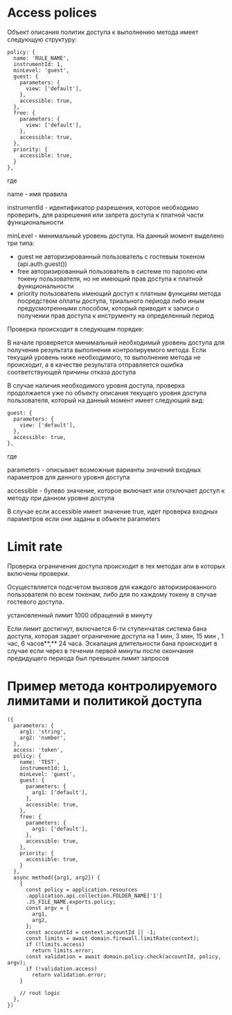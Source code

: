 # Access polices

Объект описания политик доступа к выполнению метода имеет следующую структуру:

```
policy: {
  name: 'RULE_NAME',
  instrumentId: 1,
  minLevel: 'guest',
  guest: {
    parameters: {
      view: ['default'],
    },
    accessible: true,
  },
  free: {
    parameters: {
      view: ['default'],
    },
    accessible: true,
  },
  priority: {
    accessible: true,
  }
},
```

где

name - имя правила

instrumentId - идентификатор разрешения, которое необходимо проверить, для разрешения или запрета доступа к платной части функциональности

minLevel - минимальный уровень доступа. На данный момент выделено три типа:

*   guest не авторизированный пользователь с гостевым токеном (api.auth.guest())
*   free авторизированный пользователь в системе по паролю или токену пользователя, но не имеющий прав доступа к платной функциональности
*   priority пользователь имеющий доступ к платным функциям метода посредством оплаты доступа, триального периода либо иным предусмотренными способом, который приводит к записи о получении прав доступа к инструменту на определенный период

Проверка происходит в следующем порядке:

В начале проверяется минимальный необходимый уровень доступа для получения результата выполнения контролируемого метода. Если текущий уровень ниже необходимого, то выполнение метода не происходит, а в качестве результата отправляется ошибка соответствующей причины отказа доступа

В случае наличия необходимого уровня доступа, проверка продолжается уже по объекту описания текущего уровня доступа пользователя, который на данный момент имеет следующий вид:

```
guest: {
  parameters: {
    view: ['default'],
  },
  accessible: true,
},
```

где

parameters - описывает возможные варианты значений входных параметров для данного уровня доступа

accessible - булево значение, которое включает или отключает доступ к методу при данном уровне доступа

В случае если accessible имеет значение true, идет проверка входных параметров если они заданы в объекте parameters

# Limit rate

Проверка ограничения доступа происходит в тех методах апи в которых включены проверки.

Осуществляется подсчетом вызовов для каждого авторизированного пользователя по всем токенам, либо для по каждому токену в случае гостевого доступа.

установленный лимит 1000 обращений в минуту

Если лимит достигнут, включается 6-ти ступенчатая система бана доступа, которая задает ограничение доступа на 1 мин, 3 мин, 15 мин , 1 час, 6 часов**,** 24 часа. Эскалация длительности бана происходит в случае если через в течении первой минуты после окончания предидущего периода был превышен лимит запросов

# Пример метода контролируемого лимитами и политикой доступа

```
({
  parameters: {
    arg1: 'string',
    arg2: 'number',
  },
  access: 'token',
  policy: {
    name: 'TEST',
    instrumentId: 1,
    minLevel: 'guest',
    guest: {
      parameters: {
        arg1: ['default'],
      },
      accessible: true,
    },
    free: {
      parameters: {
        arg1: ['default'],
      },
      accessible: true,
    },
    priority: {
      accessible: true,
    }
  },
  async method({arg1, arg2}) {
    {
      const policy = application.resources
      .application.api.collection.FOLDER_NAME['1']
      .JS_FILE_NAME.exports.policy;
      const argv = {
        arg1,
        arg2,
      };
      const accountId = context.accountId || -1;
      const limits = await domain.firewall.limitRate(context);
      if (!limits.access)
        return limits.error;
      const validation = await domain.policy.check(accountId, policy, argv);
      if (!validation.access)
        return validation.error;
    }

    // rout logic
  },
})
```